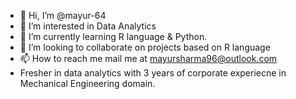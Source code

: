 - 👋 Hi, I’m @mayur-64
- 👀 I’m interested in Data Analytics
- 🌱 I’m currently learning R language & Python.
- 💞️ I’m looking to collaborate on projects based on R language
- 📫 How to reach me mail me at mayursharma96@outlook.com 
- Fresher in data analytics with 3 years of corporate experiecne in Mechanical Engineering domain.
<!---
mayur-64/mayur-64 is a ✨ special ✨ repository because its `README.md` (this file) appears on your GitHub profile.
You can click the Preview link to take a look at your changes.
--->

